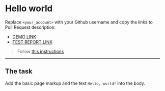 # Hello world
Replace `<your_account>` with your Github username and copy the links to Pull Request description:
- [DEMO LINK](https://arielg0rl.github.io/layout_hello-world/)
- [TEST REPORT LINK](https://arielg0rl.github.io/layout_hello-world/report/html_report/)

> Follow [this instructions](https://github.com/mate-academy/layout_task-guideline#how-to-solve-the-layout-tasks-on-github)
___

## The task 
Add the basic page markup and the text `Hello, world!` into the body.
